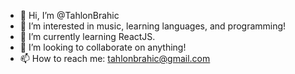 - 👋 Hi, I’m @TahlonBrahic
- 👀 I’m interested in music, learning languages, and programming!
- 🌱 I’m currently learning ReactJS.
- 💞️ I’m looking to collaborate on anything!
- 📫 How to reach me: tahlonbrahic@gmail.com

<!---
TahlonBrahic/TahlonBrahic is a ✨ special ✨ repository because its `README.md` (this file) appears on your GitHub profile.
You can click the Preview link to take a look at your changes.
--->
